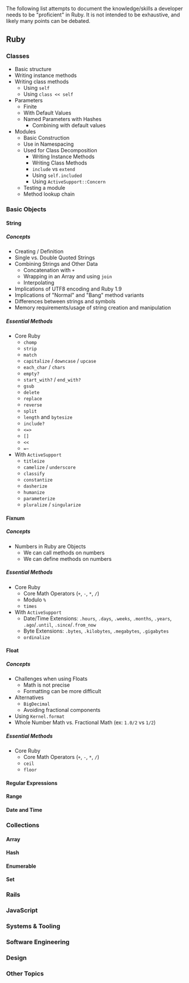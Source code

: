 The following list attempts to document the knowledge/skills a developer needs to be "proficient" in Ruby. It is not intended to be exhaustive, and likely many points can be debated.

## Ruby

### Classes

* Basic structure
* Writing instance methods
* Writing class methods
  * Using `self`
  * Using `class << self`
* Parameters
  * Finite
  * With Default Values
  * Named Parameters with Hashes
    * Combining with default values
* Modules
  * Basic Construction
  * Use in Namespacing
  * Used for Class Decomposition
    * Writing Instance Methods
    * Writing Class Methods
    * `include` vs `extend`
    * Using `self.included`
    * Using `ActiveSupport::Concern`
  * Testing a module
  * Method lookup chain

### Basic Objects
  
#### String

##### Concepts

* Creating / Definition
* Single vs. Double Quoted Strings
* Combining Strings and Other Data
  * Concatenation with `+`
  * Wrapping in an Array and using `join`
  * Interpolating
* Implications of UTF8 encoding and Ruby 1.9
* Implications of "Normal" and "Bang" method variants
* Differences between strings and symbols
* Memory requirements/usage of string creation and manipulation

##### Essential Methods

* Core Ruby
  * `chomp`
  * `strip`
  * `match`
  * `capitalize` / `downcase` / `upcase`
  * `each_char` / `chars`
  * `empty?`
  * `start_with?` / `end_with?`
  * `gsub`
  * `delete`
  * `replace`
  * `reverse`
  * `split`
  * `length` and `bytesize`
  * `include?`
  * `<=>`
  * `[]`
  * `<<`
  * `=~`
* With `ActiveSupport`
  * `titleize`
  * `camelize` / `underscore`
  * `classify`
  * `constantize`
  * `dasherize`
  * `humanize`
  * `parameterize`
  * `pluralize` / `singularize`

#### Fixnum

##### Concepts

* Numbers in Ruby are Objects
  * We can call methods on numbers
  * We can define methods on numbers

##### Essential Methods

* Core Ruby
  * Core Math Operators (`+`, `-`, `*`, `/`)
  * Modulo `%`
  * `times`
* With `ActiveSupport`
  * Date/Time Extensions: `.hours`, `.days`, `.weeks`, `.months`, `.years`, `.ago`/`.until`, `.since`/`.from_now`
  * Byte Extensions: `.bytes`, `.kilobytes`, `.megabytes`, `.gigabytes`
  * `ordinalize`

#### Float

##### Concepts

* Challenges when using Floats
  * Math is not precise
  * Formatting can be more difficult
* Alternatives
  * `BigDecimal`
  * Avoiding fractional components
* Using `Kernel.format`
* Whole Number Math vs. Fractional Math (ex: `1.0/2` vs `1/2`)

##### Essential Methods

* Core Ruby
  * Core Math Operators (`+`, `-`, `*`, `/`)
  * `ceil`
  * `floor`

#### Regular Expressions

#### Range

#### Date and Time

### Collections

#### Array

#### Hash

#### Enumerable

#### Set

### Rails

### JavaScript

### Systems & Tooling

### Software Engineering

### Design

### Other Topics